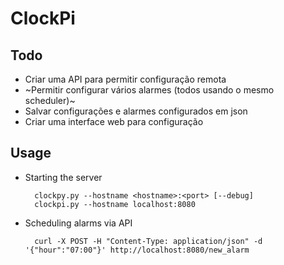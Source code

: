 # ClockPi

## Todo
* Criar uma API para permitir configuração remota
* ~Permitir configurar vários alarmes (todos usando o mesmo scheduler)~
* Salvar configurações e alarmes configurados em json
* Criar uma interface web para configuração 

## Usage

* Starting the server

		clockpy.py --hostname <hostname>:<port> [--debug]
		clockpi.py --hostname localhost:8080


* Scheduling alarms via API

		curl -X POST -H "Content-Type: application/json" -d '{"hour":"07:00"}' http://localhost:8080/new_alarm
